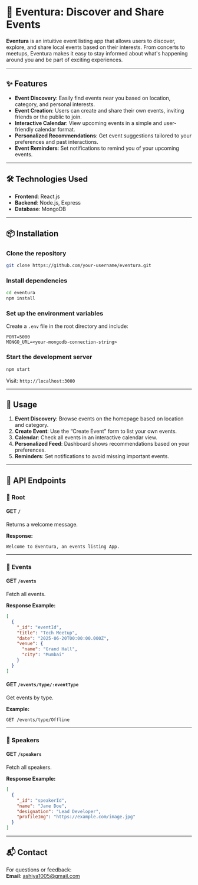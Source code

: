 
# 🎉 Eventura: Discover and Share Events

**Eventura** is an intuitive event listing app that allows users to discover, explore, and share local events based on their interests. From concerts to meetups, Eventura makes it easy to stay informed about what's happening around you and be part of exciting experiences.

---

## ✨ Features

- **Event Discovery**: Easily find events near you based on location, category, and personal interests.
- **Event Creation**: Users can create and share their own events, inviting friends or the public to join.
- **Interactive Calendar**: View upcoming events in a simple and user-friendly calendar format.
- **Personalized Recommendations**: Get event suggestions tailored to your preferences and past interactions.
- **Event Reminders**: Set notifications to remind you of your upcoming events.

---

## 🛠 Technologies Used

- **Frontend**: React.js
- **Backend**: Node.js, Express
- **Database**: MongoDB

---

## 📦 Installation

### Clone the repository

```bash
git clone https://github.com/your-username/eventura.git
```

### Install dependencies

```bash
cd eventura
npm install
```

### Set up the environment variables

Create a `.env` file in the root directory and include:

```env
PORT=5000
MONGO_URL=<your-mongodb-connection-string>
```

### Start the development server

```bash
npm start
```

Visit: `http://localhost:3000`

---

## 🚀 Usage

1. **Event Discovery**: Browse events on the homepage based on location and category.
2. **Create Event**: Use the “Create Event” form to list your own events.
3. **Calendar**: Check all events in an interactive calendar view.
4. **Personalized Feed**: Dashboard shows recommendations based on your preferences.
5. **Reminders**: Set notifications to avoid missing important events.

---

## 📘 API Endpoints

### 🔹 Root

#### GET `/`
Returns a welcome message.

**Response:**
```
Welcome to Eventura, an events listing App.
```

---

### 🔹 Events

#### GET `/events`
Fetch all events.

**Response Example:**
```json
[
  {
    "_id": "eventId",
    "title": "Tech Meetup",
    "date": "2025-06-20T00:00:00.000Z",
    "venue": {
      "name": "Grand Hall",
      "city": "Mumbai"
    }
  }
]
```

#### GET `/events/type/:eventType`
Get events by type.

**Example:**
```
GET /events/type/Offline
```
---

### 🔹 Speakers

#### GET `/speakers`
Fetch all speakers.

**Response Example:**
```json
[
  {
    "_id": "speakerId",
    "name": "Jane Doe",
    "designation": "Lead Developer",
    "profileImg": "https://example.com/image.jpg"
  }
]
```

---

## 📬 Contact

For questions or feedback:  
**Email**: [ashiya1005@gmail.com](mailto:ashiya1005@gmail.com)
